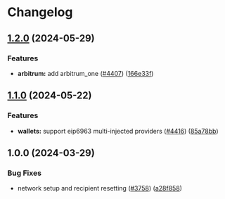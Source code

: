 # Changelog

## [1.2.0](https://github.com/cowprotocol/cowswap/compare/ens-v1.1.0...ens-v1.2.0) (2024-05-29)


### Features

* **arbitrum:** add arbitrum_one ([#4407](https://github.com/cowprotocol/cowswap/issues/4407)) ([166e33f](https://github.com/cowprotocol/cowswap/commit/166e33f3c494972738b154cf844584dd78e12c7d))

## [1.1.0](https://github.com/cowprotocol/cowswap/compare/ens-v1.0.0...ens-v1.1.0) (2024-05-22)


### Features

* **wallets:** support eip6963 multi-injected providers ([#4416](https://github.com/cowprotocol/cowswap/issues/4416)) ([85a78bb](https://github.com/cowprotocol/cowswap/commit/85a78bbfe9b0a8fe5428b25aba0b38944b10987d))

## 1.0.0 (2024-03-29)


### Bug Fixes

* network setup and recipient resetting ([#3758](https://github.com/cowprotocol/cowswap/issues/3758)) ([a28f858](https://github.com/cowprotocol/cowswap/commit/a28f858b9915e50d847ad71d7e041c4ba07d9afd))
